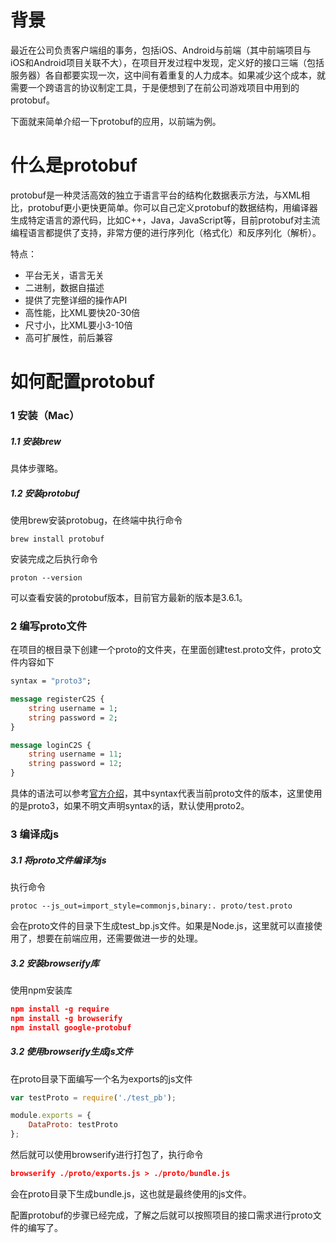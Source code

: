 # 背景

最近在公司负责客户端组的事务，包括iOS、Android与前端（其中前端项目与iOS和Android项目关联不大），在项目开发过程中发现，定义好的接口三端（包括服务器）各自都要实现一次，这中间有着重复的人力成本。如果减少这个成本，就需要一个跨语言的协议制定工具，于是便想到了在前公司游戏项目中用到的protobuf。

下面就来简单介绍一下protobuf的应用，以前端为例。

# 什么是protobuf

protobuf是一种灵活高效的独立于语言平台的结构化数据表示方法，与XML相比，protobuf更小更快更简单。你可以自己定义protobuf的数据结构，用编译器生成特定语言的源代码，比如C++，Java，JavaScript等，目前protobuf对主流编程语言都提供了支持，非常方便的进行序列化（格式化）和反序列化（解析）。

特点：
- 平台无关，语言无关
- 二进制，数据自描述
- 提供了完整详细的操作API
- 高性能，比XML要快20-30倍
- 尺寸小，比XML要小3-10倍
- 高可扩展性，前后兼容

# 如何配置protobuf

### 1 安装（Mac）

##### 1.1 安装brew

具体步骤略。

##### 1.2 安装protobuf

使用brew安装protobug，在终端中执行命令

```
brew install protobuf
```
安装完成之后执行命令

```
proton --version
```

可以查看安装的protobuf版本，目前官方最新的版本是3.6.1。

### 2 编写proto文件

在项目的根目录下创建一个proto的文件夹，在里面创建test.proto文件，proto文件内容如下

```protobuf
syntax = "proto3";

message registerC2S {
    string username = 1;
    string password = 2;
}

message loginC2S {
    string username = 11;
    string password = 12;
}
```

具体的语法可以参考[官方介绍](https://developers.google.com/protocol-buffers/docs/proto3)，其中syntax代表当前proto文件的版本，这里使用的是proto3，如果不明文声明syntax的话，默认使用proto2。

### 3 编译成js

##### 3.1 将proto文件编译为js

执行命令

```
protoc --js_out=import_style=commonjs,binary:. proto/test.proto
```

会在proto文件的目录下生成test_bp.js文件。如果是Node.js，这里就可以直接使用了，想要在前端应用，还需要做进一步的处理。

##### 3.2 安装browserify库

使用npm安装库

```json
npm install -g require
npm install -g browserify
npm install google-protobuf
```

##### 3.2 使用browserify生成js文件

在proto目录下面编写一个名为exports的js文件

```javascript
var testProto = require('./test_pb');

module.exports = {
    DataProto: testProto
};
```

然后就可以使用browserify进行打包了，执行命令

```json
browserify ./proto/exports.js > ./proto/bundle.js
```

会在proto目录下生成bundle.js，这也就是最终使用的js文件。

配置protobuf的步骤已经完成，了解之后就可以按照项目的接口需求进行proto文件的编写了。
